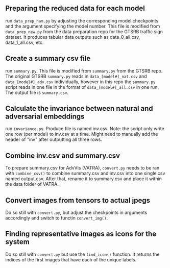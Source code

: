 ## Preparing the reduced data for each model

run `data_prep_ham.py` by adjusting the corresponding model checkpoints and the argument specifying the model number. This file is modified from `data_prep_new.py` from the data preparation repo for the GTSRB traffic sign dataset. It produces tabular data outputs such as data_0_all.csv, data_1_all.csv, etc.

## Create a summary csv file

run `summary.py`. This file is modified from `summary.py` from the GTSRB repo. The original GTSRB `summary.py` reads in `data_[model#]_nat.csv` and `data_[model#]_adv.csv` individually, however in this repo the `summary.py` script reads in one file in the format of `data_[model#]_all.csv` in one run. The output file is `summary.csv`.

## Calculate the invariance between natural and adversarial embeddings

run `invariance.py`. Produce file is named inv.csv. Note: the script only write one row (per model) to inv.csv at a time. Might need to manually add the header of "inv" after outputting all three rows.

## Combine inv.csv and summary.csv

To prepare summary.csv for AdvVis (VATRA), `convert.py` needs to be ran with `combine_csv()` to combine summary.csv and inv.csv into one single csv named output.csv. After that, rename it to summary.csv and place it within the data folder of VATRA.

## Convert images from tensors to actual jpegs

Do so still with `convert.py`, but adjust the checkpoints in arguments accordingly and switch to functin `convert_img()`.

## Finding representative images as icons for the system

Do so still with `convert.py` but use the `find_icon()` function. It returns the indices of the first images that have each of the unique labels.
